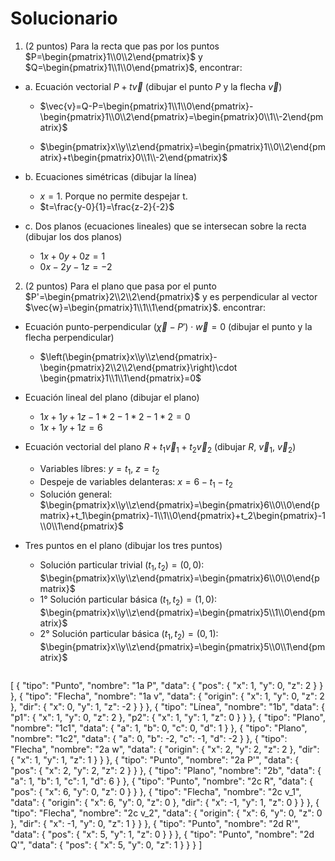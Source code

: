 # Solucionario
1. (2 puntos) Para la recta que pas por los puntos 
$P=\begin{pmatrix}1\\0\\2\end{pmatrix}$ y $Q=\begin{pmatrix}1\\1\\0\end{pmatrix}$, encontrar:
  * a. Ecuación vectorial $P+t\vec{v}$ (dibujar el punto $P$ y la flecha $\vec{v}$)

    * $\vec{v}=Q-P=\begin{pmatrix}1\\1\\0\end{pmatrix}-\begin{pmatrix}1\\0\\2\end{pmatrix}=\begin{pmatrix}0\\1\\-2\end{pmatrix}$

    * $\begin{pmatrix}x\\y\\z\end{pmatrix}=\begin{pmatrix}1\\0\\2\end{pmatrix}+t\begin{pmatrix}0\\1\\-2\end{pmatrix}$

  * b. Ecuaciones simétricas (dibujar la línea)
    *  $x=1$. Porque no permite despejar t.
    * $t=\frac{y-0}{1}=\frac{z-2}{-2}$

  * c. Dos planos (ecuaciones lineales) que se intersecan sobre la recta (dibujar los dos planos)
    * $1x + 0y + 0z =1$
    * $0x - 2y - 1z =-2$

2. (2 puntos) Para el plano que pasa por el punto $P'=\begin{pmatrix}2\\2\\2\end{pmatrix}$ y es perpendicular al vector $\vec{w}=\begin{pmatrix}1\\1\\1\end{pmatrix}$. encontrar:

  * Ecuación punto-perpendicular $(\vec{\chi}-P')\cdot \vec{w}=0$ (dibujar el punto y la flecha perpendicular)
    *  $\left(\begin{pmatrix}x\\y\\z\end{pmatrix}-\begin{pmatrix}2\\2\\2\end{pmatrix}\right)\cdot \begin{pmatrix}1\\1\\1\end{pmatrix}=0$

  * Ecuación lineal del plano (dibujar el plano)
    *  $1x+1y+1z-1{*}2-1{*}2-1{*}2=0$
    *  $1x+1y+1z=6$

  * Ecuación vectorial del plano $R + t_1\vec{v}_1 + t_2\vec{v}_2$ (dibujar $R$, $\vec{v}_1$, $\vec{v}_2$)
    * Variables líbres: $y=t_1$, $z=t_2$
    * Despeje de variables delanteras: $x=6-t_1-t_2$
    * Solución general: $\begin{pmatrix}x\\y\\z\end{pmatrix}=\begin{pmatrix}6\\0\\0\end{pmatrix}+t_1\begin{pmatrix}-1\\1\\0\end{pmatrix}+t_2\begin{pmatrix}-1\\0\\1\end{pmatrix}$ 
* Tres puntos en el plano (dibujar los tres puntos)
    * Solución particular trivial $(t_1,t_2)=(0,0)$:  $\begin{pmatrix}x\\y\\z\end{pmatrix}=\begin{pmatrix}6\\0\\0\end{pmatrix}$
    * 1° Solución particular básica $(t_1,t_2)=(1,0)$:  $\begin{pmatrix}x\\y\\z\end{pmatrix}=\begin{pmatrix}5\\1\\0\end{pmatrix}$
    * 2° Solución particular básica $(t_1,t_2)=(0,1)$:  $\begin{pmatrix}x\\y\\z\end{pmatrix}=\begin{pmatrix}5\\0\\1\end{pmatrix}$
    ```json
[
    {
        "tipo": "Punto",
        "nombre": "1a P",
        "data": {
            "pos": {
                "x": 1,
                "y": 0,
                "z": 2
            }
        }
    },
    {
        "tipo": "Flecha",
        "nombre": "1a v",
        "data": {
            "origin": {
                "x": 1,
                "y": 0,
                "z": 2
            },
            "dir": {
                "x": 0,
                "y": 1,
                "z": -2
            }
        }
    },
    {
        "tipo": "Línea",
        "nombre": "1b",
        "data": {
            "p1": {
                "x": 1,
                "y": 0,
                "z": 2
            },
            "p2": {
                "x": 1,
                "y": 1,
                "z": 0
            }
        }
    },
    {
        "tipo": "Plano",
        "nombre": "1c1",
        "data": {
            "a": 1,
            "b": 0,
            "c": 0,
            "d": 1
        }
    },
    {
        "tipo": "Plano",
        "nombre": "1c2",
        "data": {
            "a": 0,
            "b": -2,
            "c": -1,
            "d": -2
        }
    },
    {
        "tipo": "Flecha",
        "nombre": "2a w",
        "data": {
            "origin": {
                "x": 2,
                "y": 2,
                "z": 2
            },
            "dir": {
                "x": 1,
                "y": 1,
                "z": 1
            }
        }
    },
    {
        "tipo": "Punto",
        "nombre": "2a P'",
        "data": {
            "pos": {
                "x": 2,
                "y": 2,
                "z": 2
            }
        }
    },
    {
        "tipo": "Plano",
        "nombre": "2b",
        "data": {
            "a": 1,
            "b": 1,
            "c": 1,
            "d": 6
        }
    },
    {
        "tipo": "Punto",
        "nombre": "2c R",
        "data": {
            "pos": {
                "x": 6,
                "y": 0,
                "z": 0
            }
        }
    },
    {
        "tipo": "Flecha",
        "nombre": "2c v_1",
        "data": {
            "origin": {
                "x": 6,
                "y": 0,
                "z": 0
            },
            "dir": {
                "x": -1,
                "y": 1,
                "z": 0
            }
        }
    },
    {
        "tipo": "Flecha",
        "nombre": "2c v_2",
        "data": {
            "origin": {
                "x": 6,
                "y": 0,
                "z": 0
            },
            "dir": {
                "x": -1,
                "y": 0,
                "z": 1
            }
        }
    },
    {
        "tipo": "Punto",
        "nombre": "2d R'",
        "data": {
            "pos": {
                "x": 5,
                "y": 1,
                "z": 0
            }
        }
    },
    {
        "tipo": "Punto",
        "nombre": "2d Q'",
        "data": {
            "pos": {
                "x": 5,
                "y": 0,
                "z": 1
            }
        }
    }
]
```
    





